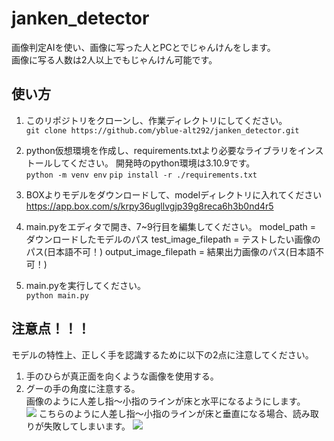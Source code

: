 # janken_detector
画像判定AIを使い、画像に写った人とPCとでじゃんけんをします。  
画像に写る人数は2人以上でもじゃんけん可能です。

## 使い方
1. このリポジトリをクローンし、作業ディレクトリにしてください。  
   ```git clone https://github.com/yblue-alt292/janken_detector.git```
2. python仮想環境を作成し、requirements.txtより必要なライブラリをインストールしてください。
   開発時のpython環境は3.10.9です。  
   ```python -m venv env```
   ```pip install -r ./requirements.txt```
3. BOXよりモデルをダウンロードして、modelディレクトリに入れてください  
   https://app.box.com/s/krpy36ugllvgjp39g8reca6h3b0nd4r5

4. main.pyをエディタで開き、7~9行目を編集してください。
   model_path = ダウンロードしたモデルのパス
   test_image_filepath = テストしたい画像のパス(日本語不可！)
   output_image_filepath = 結果出力画像のパス(日本語不可！)

5. main.pyを実行してください。  
   ```python main.py```


## 注意点！！！
モデルの特性上、正しく手を認識するために以下の2点に注意してください。  
1. 手のひらが真正面を向くような画像を使用する。  
2. グーの手の角度に注意する。  
   画像のように人差し指〜小指のラインが床と水平になるようにします。  
   <img src="image/ok_rock.jpg">
   こちらのように人差し指〜小指のラインが床と垂直になる場合、読み取りが失敗してしまいます。
   <img src="image/ng_rock.jpg">
